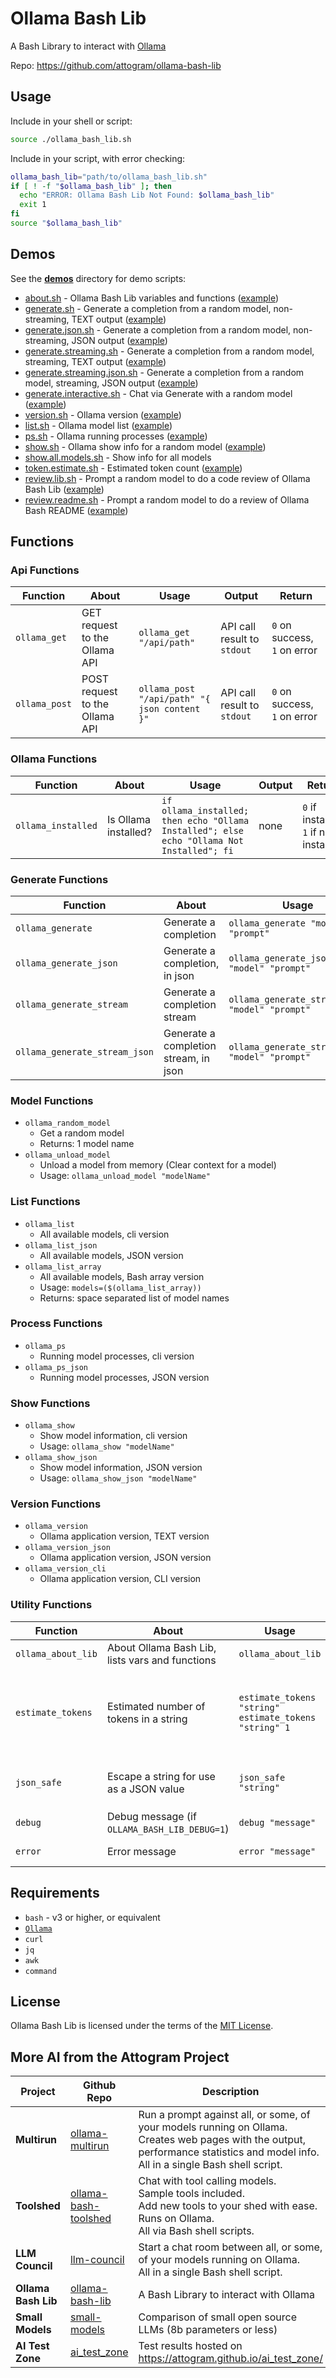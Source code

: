 # Ollama Bash Lib

A Bash Library to interact with [Ollama](https://github.com/ollama/ollama)

Repo: https://github.com/attogram/ollama-bash-lib

## Usage

Include in your shell or script:
```bash
source ./ollama_bash_lib.sh
```

Include in your script, with error checking:
```bash
ollama_bash_lib="path/to/ollama_bash_lib.sh"
if [ ! -f "$ollama_bash_lib" ]; then
  echo "ERROR: Ollama Bash Lib Not Found: $ollama_bash_lib"
  exit 1
fi
source "$ollama_bash_lib"
```

## Demos

See the **[demos](demos)** directory for demo scripts:

* [about.sh](demos/about.sh) - Ollama Bash Lib variables and functions ([example](demos/about.txt))
* [generate.sh](demos/generate.sh) - Generate a completion from a random model, non-streaming, TEXT output ([example](demos/generate.txt))
* [generate.json.sh](demos/generate.json.sh) - Generate a completion from a random model, non-streaming, JSON output ([example](demos/generate.json.txt))
* [generate.streaming.sh](demos/generate.streaming.sh) - Generate a completion from a random model, streaming, TEXT output ([example](demos/generate.streaming.txt))
* [generate.streaming.json.sh](demos/generate.streaming.json.sh) - Generate a completion from a random model, streaming, JSON output ([example](demos/generate.streaming.json.txt))
* [generate.interactive.sh](demos/generate.interactive.sh) - Chat via Generate with a random model ([example](demos/generate.interactive.txt))
* [version.sh](demos/version.sh) - Ollama version ([example](demos/version.txt))
* [list.sh](demos/list.sh) - Ollama model list ([example](demos/list.txt))
* [ps.sh](demos/ps.sh) - Ollama running processes ([example](demos/ps.txt))
* [show.sh](demos/show.sh) - Ollama show info for a random model ([example](demos/show.txt))
* [show.all.models.sh](demos/show.all.models.sh) - Show info for all models
* [token.estimate.sh](demos/token.estimate.sh) - Estimated token count ([example](demos/token.estimate.txt))
* [review.lib.sh](demos/review.lib.sh) - Prompt a random model to do a code review of Ollama Bash Lib ([example](demos/review.lib.txt))
* [review.readme.sh](demos/review.readme.sh) - Prompt a random model to do a review of Ollama Bash README ([example](demos/review.readme.txt))

## Functions

### Api Functions

| Function      | About                          | Usage                                        | Output                      | Return                       |
|---------------|--------------------------------|----------------------------------------------|-----------------------------|------------------------------|
| `ollama_get`  | GET request to the Ollama API  | `ollama_get "/api/path"`                     | API call result to `stdout` | `0` on success, `1` on error |
| `ollama_post` | POST request to the Ollama API | `ollama_post "/api/path" "{ json content }"` | API call result to `stdout` | `0` on success, `1` on error | 

### Ollama Functions

| Function           | About                | Usage                                                                                     | Output | Return                                 |
|--------------------|----------------------|-------------------------------------------------------------------------------------------|--------|----------------------------------------|
| `ollama_installed` | Is Ollama installed? | `if ollama_installed; then echo "Ollama Installed"; else echo "Ollama Not Installed"; fi` | none   | `0` if installed, `1` if not installed |

### Generate Functions

| Function                      | About                                 | Usage                                          | Output                     | Return  |
|-------------------------------|---------------------------------------|------------------------------------------------|----------------------------|---------|
| `ollama_generate`             | Generate a completion                 | `ollama_generate "model" "prompt"`             | text to `stdout`           | `0`/`1` | 
| `ollama_generate_json`        | Generate a completion, in json        | `ollama_generate_json "model" "prompt"`        | json to `stdout`           | `0`/`1` | 
| `ollama_generate_stream`      | Generate a completion stream          | `ollama_generate_stream "model" "prompt"`      | streaming text to `stdout` | `0`/`1` | 
| `ollama_generate_stream_json` | Generate a completion stream, in json | `ollama_generate_stream_json "model" "prompt"` | streaming json to `stdout` | `0`/`1` | 


### Model Functions
* ```ollama_random_model```
  * Get a random model
  * Returns: 1 model name
* ```ollama_unload_model```
  * Unload a model from memory (Clear context for a model)
  * Usage: ```ollama_unload_model "modelName"```

### List Functions
* ```ollama_list```
  * All available models, cli version
* ```ollama_list_json```
  * All available models, JSON version
* ```ollama_list_array```
  * All available models, Bash array version
  * Usage: ```models=($(ollama_list_array))```
  * Returns: space separated list of model names

### Process Functions
* ```ollama_ps```
  * Running model processes, cli version
* ```ollama_ps_json```
  * Running model processes, JSON version

### Show Functions
* ```ollama_show```
  * Show model information, cli version
  * Usage: ```ollama_show "modelName"```
* ```ollama_show_json```
  * Show model information, JSON version
  * Usage: ```ollama_show_json "modelName"```

### Version Functions
* ```ollama_version```
  * Ollama application version, TEXT version
* ```ollama_version_json```
  * Ollama application version, JSON version
* ```ollama_version_cli```
  * Ollama application version, CLI version

### Utility Functions


| Function           | About                                           | Usage                                                           | Output                                                          | Return  |
|--------------------|-------------------------------------------------|-----------------------------------------------------------------|-----------------------------------------------------------------|---------|
| `ollama_about_lib` | About Ollama Bash Lib, lists vars and functions | `ollama_about_lib`                                              | text to `stdout`                                                | `0`/`1` |
| `estimate_tokens`  | Estimated number of tokens in a string          | `estimate_tokens "string"`<br />`estimate_tokens "string" 1`    | estimate to `stdout`<br />estimate with error range to `stdout` | `0`/`1` |
| `json_safe`        | Escape a string for use as a JSON value         | `json_safe "string"`                                            | "quoted json value" to `stdout`                                 | `0`/`1` |
| `debug`            | Debug message (if `OLLAMA_BASH_LIB_DEBUG=1`)    | `debug "message"`                                               | message to `stderr`                                             | `0`/`1` |
| `error`            | Error message                                   | `error "message"`                                               | message to `stderr`                                             | `0`/`1` |

## Requirements

* ```bash``` - v3 or higher, or equivalent
* [```Ollama```](https://github.com/ollama/ollama)
* ```curl```
* ```jq```
* ```awk```
* ```command```

## License

Ollama Bash Lib is licensed under the terms of the [MIT License](LICENSE).

## More AI from the Attogram Project

| Project             | Github Repo                                  | Description                                                                                                                                                                                 |
|---------------------|----------------------------------------------|---------------------------------------------------------------------------------------------------------------------------------------------------------------------------------------------|
| **Multirun**        | [ollama-multirun][ollama-multirun]           | Run a prompt against all, or some, of your models running on Ollama.<br />Creates web pages with the output, performance statistics and model info.<br />All in a single Bash shell script. |
| **Toolshed**        | [ollama-bash-toolshed][ollama-bash-toolshed] | Chat with tool calling models.<br />Sample tools included.<br />Add new tools to your shed with ease.<br />Runs on Ollama.<br />All via Bash shell scripts.                                 |
| **LLM Council**     | [llm-council][llm-council]                   | Start a chat room between all, or some, of your models running on Ollama.<br />All in a single Bash shell script.                                                                           |
| **Ollama Bash Lib** | [ollama-bash-lib][ollama-bash-lib]           | A Bash Library to interact with Ollama                                                                                                                                                      | 
| **Small Models**    | [small-models][small-models]                 | Comparison of small open source LLMs (8b parameters or less)                                                                                                                                |
| **AI Test Zone**    | [ai_test_zone][ai_test_zone]                 | Test results hosted on https://attogram.github.io/ai_test_zone/                                                                                                                             |

[ollama-multirun]: <https://github.com/attogram/ollama-multirun> "Ollama Multirun"
[ollama-bash-toolshed]: <https://github.com/attogram/ollama-bash-toolshed> "Ollama Bash Toolshed"
[llm-council]: <https://github.com/attogram/llm-council> "LLM Council"
[ollama-bash-lib]: <https://github.com/attogram/ollama-bash-lib> "Ollama Bash Lib"
[small-models]: <https://github.com/attogram/small-models> "Small Models"
[ai_test_zone]: <https://github.com/attogram/ai_test_zone> "AI Test Zone"
